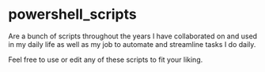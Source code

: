 # powershell_scripts
Are a bunch of scripts throughout the years I have collaborated on and used in my daily life as well as my job to automate and streamline tasks I do daily.

Feel free to use or edit any of these scripts to fit your liking.

